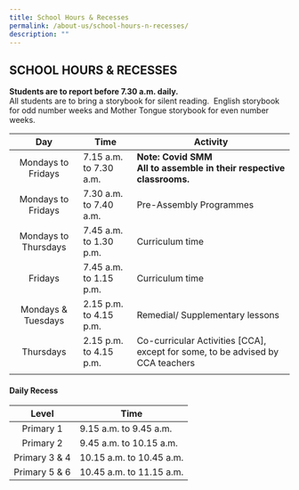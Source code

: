 ```yaml
---
title: School Hours & Recesses
permalink: /about-us/school-hours-n-recesses/
description: ""
---
```

## SCHOOL HOURS &amp; RECESSES

**Students are to report before 7.30 a.m. daily.**&nbsp;&nbsp;  <br>
All students are to bring a storybook for silent reading.&nbsp; English storybook for odd number weeks and Mother Tongue storybook for even number weeks.

| Day  | Time  |  Activity |
|:-:|---|---|
| Mondays to Fridays  | 7.15 a.m. to 7.30 a.m.  | **Note: Covid SMM  <br>All to assemble in their respective classrooms.**  |
| Mondays to Fridays  | 7.30 a.m. to 7.40 a.m.  | Pre-Assembly Programmes  |
| Mondays to Thursdays  | 7.45 a.m.&nbsp; to 1.30 p.m.  | Curriculum time  |
| Fridays  | 7.45 a.m. to 1.15 p.m.  | Curriculum time  |
| Mondays &amp; Tuesdays  |  2.15 p.m. to 4.15 p.m. | Remedial/ Supplementary lessons  |
| Thursdays  | 2.15 p.m. to 4.15 p.m.  | Co-curricular Activities \[CCA\], except for some, to be advised by CCA teachers  |
|   |   |   |

#### Daily Recess

| Level  | Time  |
|:-:|---|
| Primary 1  | 9.15 a.m. to 9.45 a.m.  |
| Primary 2  | 9.45 a.m. to 10.15 a.m.  |
| Primary 3 &amp; 4  | 10.15 a.m. to 10.45 a.m.  |
| Primary 5 &amp; 6  | 10.45 a.m. to 11.15 a.m.  |
